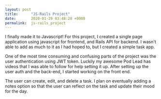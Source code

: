 ```yaml
---
layout: post
title:      "JS-Rails Project"
date:       2020-01-29 03:48:28 +0000
permalink:  js-rails_project
---
```



I finally made it to Javascript! For this project, I created a single page application using javascript for frontend, and Rails API for backend. I wasn't able to add as much to it as I had hoped to, but I created a simple task app. 

One of the most time consuming and confusing parts of the project was the user authentication using JWT token. Luckily my awesome Pod Lead has videos that I was able to follow for help setting it up. After setting up the user auth and the back-end, I started working on the front end.

The user can create, edit, and delete a task. I plan on eventually adding a notes option so that the user can reflect on the task and update their mood for the day.
